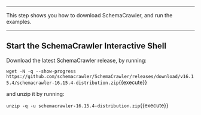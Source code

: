 -----

This step shows you how to download SchemaCrawler, and run the examples.

-----

## Start the SchemaCrawler Interactive Shell

Download the latest SchemaCrawler release, by running:

`wget -N -q --show-progress  https://github.com/schemacrawler/SchemaCrawler/releases/download/v16.15.4/schemacrawler-16.15.4-distribution.zip`{{execute}}

and unzip it by running:

`unzip -q -u schemacrawler-16.15.4-distribution.zip`{{execute}}
